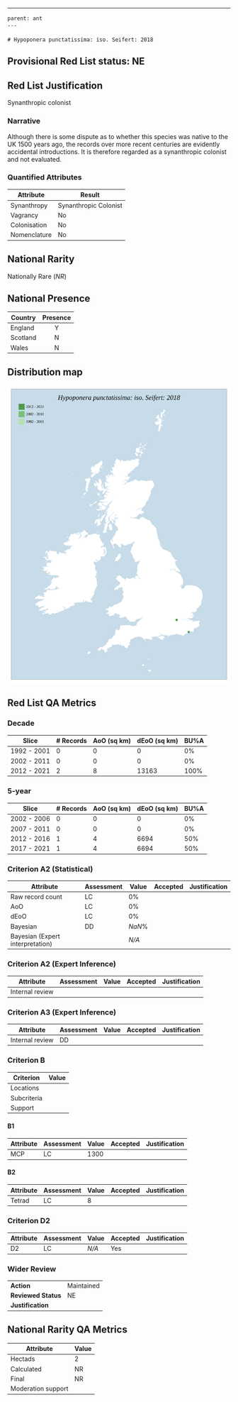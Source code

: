 ---
    parent: ant
    ---

    # Hypoponera punctatissima: iso. Seifert: 2018

## Provisional Red List status: NE

## Red List Justification
Synanthropic colonist
### Narrative
Although there is some dispute as to whether this species was native to the UK 1500 years ago, the records over more recent centuries are evidently accidental introductions. It is therefore regarded as a synanthropic colonist and not evaluated.


### Quantified Attributes
|Attribute|Result|
|---|---|
|Synanthropy|Synanthropic Colonist|
|Vagrancy|No|
|Colonisation|No|
|Nomenclature|No|


## National Rarity
Nationally Rare (*NR*)

## National Presence
|Country|Presence
|---|:-:|
|England|Y|
|Scotland|N|
|Wales|N|


## Distribution map
![](../map/216.svg)

## Red List QA Metrics
### Decade
| Slice | # Records | AoO (sq km) | dEoO (sq km) |BU%A |
|---|---|---|---|---|
|1992 - 2001|0|0|0|0%|
|2002 - 2011|0|0|0|0%|
|2012 - 2021|2|8|13163|100%|
### 5-year
| Slice | # Records | AoO (sq km) | dEoO (sq km) |BU%A |
|---|---|---|---|---|
|2002 - 2006|0|0|0|0%|
|2007 - 2011|0|0|0|0%|
|2012 - 2016|1|4|6694|50%|
|2017 - 2021|1|4|6694|50%|
### Criterion A2 (Statistical)
|Attribute|Assessment|Value|Accepted|Justification
|---|---|---|---|---|
|Raw record count|LC|0%|||
|AoO|LC|0%|||
|dEoO|LC|0%|||
|Bayesian|DD|*NaN*%|||
|Bayesian (Expert interpretation)||*N/A*|||
### Criterion A2 (Expert Inference)
|Attribute|Assessment|Value|Accepted|Justification
|---|---|---|---|---|
|Internal review|||||
### Criterion A3 (Expert Inference)
|Attribute|Assessment|Value|Accepted|Justification
|---|---|---|---|---|
|Internal review|DD||||
### Criterion B
|Criterion| Value|
|---|---|
|Locations||
|Subcriteria||
|Support||
#### B1
|Attribute|Assessment|Value|Accepted|Justification
|---|---|---|---|---|
|MCP|LC|1300|||
#### B2
|Attribute|Assessment|Value|Accepted|Justification
|---|---|---|---|---|
|Tetrad|LC|8|||
### Criterion D2
|Attribute|Assessment|Value|Accepted|Justification
|---|---|---|---|---|
|D2|LC|*N/A*|Yes||
### Wider Review
|  |  |
|---|---|
|**Action**|Maintained|
|**Reviewed Status**|NE|
|**Justification**||


## National Rarity QA Metrics
|Attribute|Value|
|---|---|
|Hectads|2|
|Calculated|NR|
|Final|NR|
|Moderation support||


